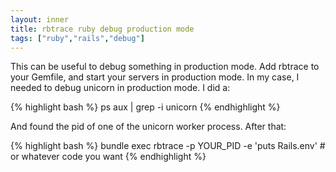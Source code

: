 ```yaml
---
layout: inner
title: rbtrace ruby debug production mode
tags: ["ruby","rails","debug"]
---
```

This can be useful to debug something in production mode. Add rbtrace to your Gemfile, and start your servers in production mode. In my case, I needed to debug unicorn in production mode. I did a:

{% highlight bash %}
ps aux | grep -i unicorn
{% endhighlight %}

And found the pid of one of the unicorn worker process. After that:

{% highlight bash %}
bundle exec rbtrace -p YOUR_PID -e 'puts Rails.env' # or whatever code you want
{% endhighlight %}

